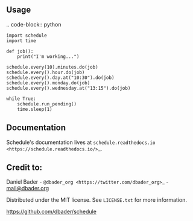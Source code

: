 Usage
-----

.. code-block:: python

    import schedule
    import time

    def job():
        print("I'm working...")

    schedule.every(10).minutes.do(job)
    schedule.every().hour.do(job)
    schedule.every().day.at("10:30").do(job)
    schedule.every().monday.do(job)
    schedule.every().wednesday.at("13:15").do(job)

    while True:
        schedule.run_pending()
        time.sleep(1)

Documentation
-------------

Schedule's documentation lives at `schedule.readthedocs.io <https://schedule.readthedocs.io/>`_.

Credit to:
------------

Daniel Bader - `@dbader_org <https://twitter.com/dbader_org>`_ - mail@dbader.org

Distributed under the MIT license. See ``LICENSE.txt`` for more information.

https://github.com/dbader/schedule
